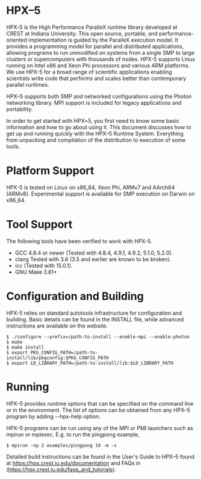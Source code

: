 # HPX–5

HPX-5 is the High Performance ParalleX runtime library developed at CREST at
Indiana University. This open source, portable, and performance-oriented
implementation is guided by the ParalleX execution model. It provides a
programming model for parallel and distributed applications, allowing programs
to run unmodified on systems from a single SMP to large clusters or
supercomputers with thousands of nodes. HPX-5 supports Linux running on Intel
x86 and Xeon Phi processors and various ARM platforms. We use HPX-5 for a broad
range of scientific applications enabling scientists write code that performs
and scales better than contemporary parallel runtimes.

HPX–5 supports both SMP and networked configurations using the Photon networking
library. MPI support is included for legacy applications and portability.

In order to get started with HPX~5, you first need to know some basic
information and how to go about using it. This document discusses how to get up
and running quickly with the HPX–5 Runtime System. Everything from unpacking and
compilation of the distribution to execution of some tools.

# Platform Support

HPX-5 is tested on Linux on x86_64, Xeon Phi, ARMv7 and AArch64
(ARMv8). Experimental support is available for SMP execution on Darwin on
x86_64.

# Tool Support

The following tools have been verified to work with HPX-5.

* GCC 4.8.4 or newer (Tested with 4.8.4, 4.9.1, 4.9.2, 5.1.0, 5.2.0).
* clang Tested with 3.6 (3.5 and earlier are known to be broken).
* icc (Tested with 15.0.1).
* GNU Make 3.81+

# Configuration and Building

HPX-5 relies on standard autotools infrastructure for configuration and
building. Basic details can be found in the INSTALL file, while advanced
instructions are available on the website.

```
$ ./configure --prefix=/path-to-install --enable-mpi --enable-photon
$ make
$ make install
$ export PKG_CONFIG_PATH=/path-to-install/lib/pkgconfig:$PKG_CONFIG_PATH
$ export LD_LIBRARY_PATH=/path-to-install/lib:$LD_LIBRARY_PATH
```

# Running

HPX–5 provides runtime options that can be specified on the command line or in
the environment. The list of options can be obtained from any HPX–5 program by
adding --hpx-help option.

HPX–5 programs can be run using any of the MPI or PMI launchers such as mpirun
or mpiexec.  E.g. to run the pingpong example,

```
$ mpirun -np 2 examples/pingpong 10 -m -v
```

Detailed build instructions can be found in the User's Guide to HPX–5 found at
https://hpx.crest.iu.edu/documentation and FAQs in
(https://hpx.crest.iu.edu/faqs_and_tutorials).
